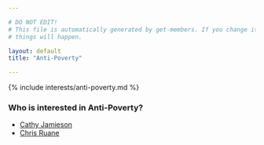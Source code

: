 ```yaml
---

# DO NOT EDIT!
# This file is automatically generated by get-members. If you change it, bad
# things will happen.

layout: default
title: "Anti-Poverty"

---
```


{% include interests/anti-poverty.md %}

### Who is interested in Anti-Poverty?


* [Cathy Jamieson](members/cathy-jamieson.html)
* [Chris Ruane](members/chris-ruane.html)
